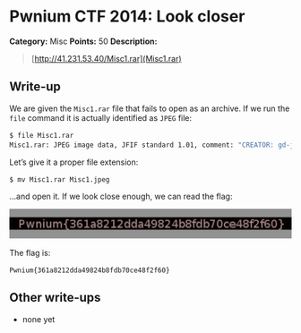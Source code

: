 # Pwnium CTF 2014: Look closer

**Category:** Misc
**Points:** 50
**Description:**

> [http://41.231.53.40/Misc1.rar](Misc1.rar)

## Write-up

We are given the `Misc1.rar` file that fails to open as an archive. If we run the `file` command it is actually identified as `JPEG` file:

```bash
$ file Misc1.rar
Misc1.rar: JPEG image data, JFIF standard 1.01, comment: "CREATOR: gd-jpeg v1.0 (using IJ"
```

Let’s give it a proper file extension:

```bash
$ mv Misc1.rar Misc1.jpeg
```

…and open it. If we look close enough, we can read the flag:

![](flag.png)

The flag is:

```
Pwnium{361a8212dda49824b8fdb70ce48f2f60}
```

## Other write-ups

* none yet
